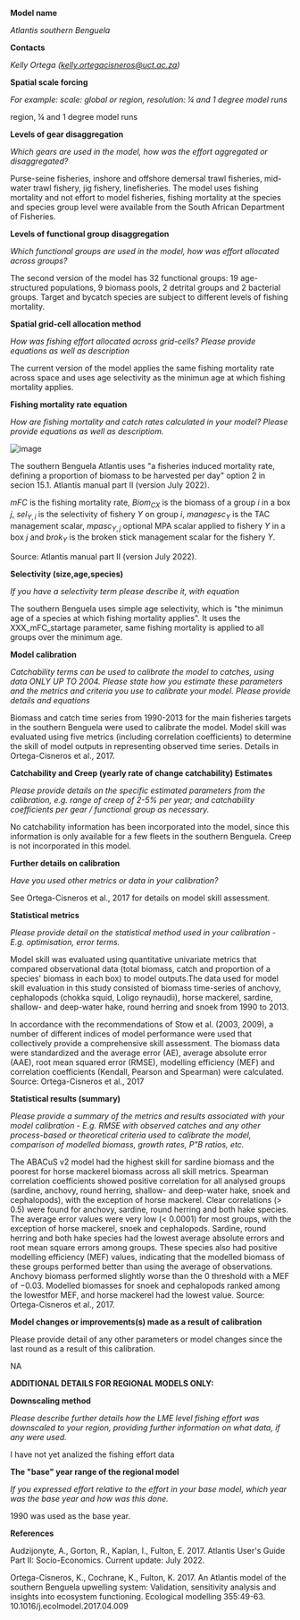 **Model name**

*Atlantis southern Benguela*

**Contacts**

*Kelly Ortega (kelly.ortegacisneros@uct.ac.za)*

**Spatial scale forcing**

*For example: scale: global or region, resolution: ¼ and 1 degree model runs*

region, ¼ and 1 degree model runs

**Levels of gear disaggregation**

*Which gears are used in the model, how was the effort aggregated or disaggregated?*

Purse-seine fisheries, inshore and offshore demersal trawl fisheries, mid-water trawl fishery, jig fishery, linefisheries. The model uses fishing mortality and not effort to model fisheries, fishing mortality at the species and species group level were available from the South African Department of Fisheries.

**Levels of functional group disaggregation**

*Which functional groups are used in the model, how was effort allocated across groups?*

The second version of the model has 32 functional groups: 19 age-structured populations, 9 biomass pools, 2 detrital groups and 2 bacterial groups. Target and bycatch species are subject to different levels of fishing mortality.

**Spatial grid-cell allocation method**

*How was fishing effort allocated across grid-cells? Please provide equations as well as description*

The current version of the model applies the same fishing mortality rate across space and uses age selectivity as the minimun age at which fishing mortality applies.

**Fishing mortality rate equation**

*How are fishing mortality and catch rates calculated in your model? Please provide equations as well as descriptiom.*

![image](https://github.com/user-attachments/assets/69cdc27c-f91c-4a31-817a-bb05092bf486)

The southern Benguela Atlantis uses "a fisheries induced mortality rate, defining a proportion of biomass to be harvested per day" option 2 in secion 15.1. Atlantis manual part II (version July 2022).

*mFC* is the fishing mortality rate, $Biom_{CX}$ is the biomass of a group *i* in a box *j*, $sel_{Y,i}$ is the selectivity of fishery *Y* on group *i*, $managesc_{Y}$ is the TAC management scalar, $mpasc_{Y,j}$ optional MPA scalar applied to fishery *Y* in a box *j* and $brok_{Y}$ is the broken stick management scalar for the fishery *Y*.

Source: Atlantis manual part II (version July 2022).

**Selectivity (size,age,species)**

*If you have a selectivity term please describe it, with equation*

The southern Benguela uses simple age selectivity, which is "the minimun age of a species at which fishing mortality applies". It uses the XXX_mFC_startage parameter, same fishing mortality is applied to all groups over the minimum age.

**Model calibration**

*Catchability terms can be used to calibrate the model to catches, using data ONLY UP TO 2004. Please state how you estimate these parameters and the metrics and criteria you use to calibrate your model. Please provide details and equations*

Biomass and catch time series from 1990-2013 for the main fisheries targets in the southern Benguela were used to calibrate the model. Model skill was evaluated using five metrics (including correlation coefficients) to determine the skill of model outputs in representing observed time series. Details in Ortega-Cisneros et al., 2017.

**Catchability and Creep (yearly rate of change catchability) Estimates**

*Please provide details on the specific estimated parameters from the calibration, e.g. range of creep of 2-5% per year; and catchability coefficients per gear / functional group as necessary.*

No catchability information has been incorporated into the model, since this information is only available for a few fleets in the southern Benguela. Creep is not incorporated in this model.

**Further details on calibration**

*Have you used other metrics or data in your calibration?*

See Ortega-Cisneros et al., 2017 for details on model skill assessment.

**Statistical metrics**

*Please provide detail on the statistical method used in your calibration - E.g. optimisation, error terms.*

Model skill was evaluated using quantitative univariate metrics that compared observational data (total biomass, catch and proportion of a species' biomass in each box) to model outputs.The data used for model skill evaluation in this study consisted of biomass time-series of anchovy, cephalopods (chokka squid, Loligo reynaudii), horse mackerel, sardine, shallow- and deep-water hake, round herring and snoek from 1990 to 2013.

In accordance with the recommendations of Stow et al. (2003, 2009), a number of different indices of model performance were used that collectively provide a comprehensive skill assessment. The biomass data were standardized and the average error (AE), average absolute error (AAE), root mean squared error (RMSE), modelling efficiency (MEF) and correlation coefficients (Kendall, Pearson and Spearman) were calculated. Source: Ortega-Cisneros et al., 2017

**Statistical results (summary)**

*Please provide a summary of the metrics and results associated with your model calibration - E.g. RMSE with observed catches and any other process-based or theoretical criteria used to calibrate the model, comparison of modelled biomass, growth rates, P\"B ratios, etc.*

The ABACuS v2 model had the highest skill for sardine biomass and the poorest for horse mackerel biomass across all skill metrics. Spearman correlation coefficients showed positive correlation for all analysed groups (sardine, anchovy, round herring, shallow- and deep-water hake, snoek and cephalopods), with the exception of horse mackerel. Clear correlations (\> 0.5) were found for anchovy, sardine, round herring and both hake species. The average error values were very low (\< 0.0001) for most groups, with the exception of horse mackerel, snoek and cephalopods. Sardine, round herring and both hake species had the lowest average absolute errors and root mean square errors among groups. These species also had positive modelling efficiency (MEF) values, indicating that the modelled biomass of these groups performed better than using the average of observations. Anchovy biomass performed slightly worse than the 0 threshold with a MEF of −0.03. Modelled biomasses for snoek and cephalopods ranked among the lowestfor MEF, and horse mackerel had the lowest value. Source: Ortega-Cisneros et al., 2017.

**Model changes or improvements(s) made as a result of calibration**

Please provide detail of any other parameters or model changes since the last round as a result of this calibration.

NA

**ADDITIONAL DETAILS FOR REGIONAL MODELS ONLY:**

**Downscaling method**

*Please describe further details how the LME level fishing effort was downscaled to your region, providing further information on what data, if any were used.*

I have not yet analized the fishing effort data

**The "base" year range of the regional model**

*If you expressed effort relative to the effort in your base model, which year was the base year and how was this done.*

1990 was used as the base year.

**References**

Audzijonyte, A., Gorton, R., Kaplan, I., Fulton, E. 2017. Atlantis User's Guide Part II: Socio-Economics. Current update: July 2022.

Ortega-Cisneros, K., Cochrane, K., Fulton, K. 2017. An Atlantis model of the southern Benguela upwelling system: Validation, sensitivity analysis and insights into ecosystem functioning. Ecological modelling 355:49-63. 10.1016/j.ecolmodel.2017.04.009
